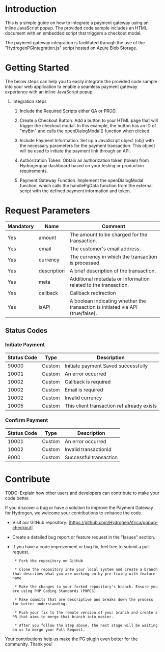 # Introduction 

This is a simple guide on how to integrate a payment gateway using an inline JavaScript popup. The provided code sample includes an HTML document with an embedded script that triggers a checkout modal.

The payment gateway integration is facilitated through the use of the "HydrogenPGIntegration.js" script hosted on Azure Blob Storage.

# Getting Started

The below steps can help you to easily integrate the provided code sample into your web application to enable a seamless payment gateway experience with an inline JavaScript popup.

1.	Integration steps

    1.  Include the Required Scripts either QA or PROD.

    2.  Create a Checkout Button. Add a button to your HTML page that will trigger the checkout modal. In this example, the button has an ID of "myBtn" and calls the openDialogModal() function when clicked.
    
    3.  Include Payment Information. Set up a JavaScript object (obj) with the necessary parameters for the payment transaction. This object will be used to initiate the payment link through an API.

    4.  Authorization Token. Obtain an authorization token (token) from Hydrogenpay dashboard based on your testing or production requirements.

    5.  Payment Gateway Function. Implement the openDialogModal function, which calls the handlePgData function from the external script with the defined payment information and token.

# Request Parameters

| Mandatory | Name        | Comment                                               |
|-----------|-------------|-------------------------------------------------------|
| Yes       | amount      | The amount to be charged for the transaction.         |
| Yes       | email       | The customer's email address.                         |
| Yes       | currency    | The currency in which the transaction is processed.   |
| Yes       | description | A brief description of the transaction.               |
| Yes       | meta        | Additional metadata or information related to the transaction. |
| Yes       | callback    | Callback redirection
| Yes       | isAPI       | A boolean indicating whether the transaction is initiated via API (true/false). |

## Status Codes

### Initiate Payment

| Status Code | Type   | Description                               |
|-------------|--------|-------------------------------------------|
| 90000       | Custom | Initiate payment Saved successfully       |
| 10001       | Custom | An error occurred                         |
| 10002       | Custom | Callback is required                      |
| 10002       | Custom | Email is required                          |
| 10002       | Custom | Invalid currency                          |
| 10005       | Custom | This client transaction ref already exists|

### Confirm Payment

| Status Code | Type   | Description                           |
|-------------|--------|---------------------------------------|
| 10001       | Custom | An error occurred                     |
| 10002       | Custom | Invalid transactionId                 |
| 9000        | Custom | Successful transaction                |

# Contribute
TODO: Explain how other users and developers can contribute to make your code better. 

If you discover a bug or have a solution to improve the Payment Gateway for Hydrogen,
we welcome your contributions to enhance the code.

 * Visit our GitHub repository: [https://github.com/HydrogenAfrica/popup-checkout]

 * Create a detailed bug report or feature request in the "Issues" section.

 * If you have a code improvement or bug fix, feel free to submit a pull request.

        * Fork the repository on GitHub

        * Clone the repository into your local system and create a branch that describes what you are working on by pre-fixing with feature-name.

        * Make the changes to your forked repository's branch. Ensure you are using PHP Coding Standards (PHPCS).

        * Make commits that are descriptive and breaks down the process for better understanding.

        * Push your fix to the remote version of your branch and create a PR that aims to merge that branch into master.
        
        * After you follow the step above, the next stage will be waiting on us to merge your Pull Request.

 Your contributions help us make the PG plugin even better for the community. Thank you!

